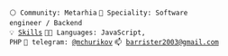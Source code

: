 <code>⚪ Community: Metarhia</code>
<code>👷 Speciality: Software engineer / Backend</code><br>
<code>💡 [Skills](SKILLS.md)</code>
<code>🧑‍💻 Languages: JavaScript, PHP</code>
<code>💬 telegram: [@mchurikov](https://telegram.me/mchurikov)</code>
<code>📫 [barrister2003@gmail.com](mailto:barrister2003@gmail.com)</code>
